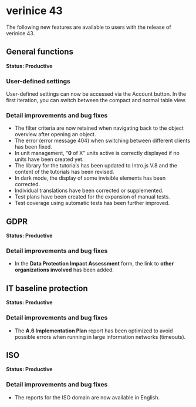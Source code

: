 <!-- © 2025 The Project Contributors - see AUTHORS.txt -->

# verinice 43

The following new features are available to users with the release of verinice 43.

## General functions

**Status: Productive**

### User-defined settings

User-defined settings can now be accessed via the Account button.
In the first iteration, you can switch between the compact and normal table view.

### Detail improvements and bug fixes

- The filter criteria are now retained when navigating back to the object overview after opening an object.
- The error (error message 404) when switching between different clients has been fixed.
- In unit management, “**0** of X” units active is correctly displayed if no units have been created yet.
- The library for the tutorials has been updated to Intro.js V.8 and the content of the tutorials has been revised.
- In dark mode, the display of some invisible elements has been corrected.
- Individual translations have been corrected or supplemented.
- Test plans have been created for the expansion of manual tests.
- Test coverage using automatic tests has been further improved.

## GDPR

**Status: Productive**

### Detail improvements and bug fixes

- In the **Data Protection Impact Assessment** form, the link to **other organizations involved** has been added.

## IT baseline protection

**Status: Productive**

### Detail improvements and bug fixes

- The **A.6 Implementation Plan** report has been optimized to avoid possible errors when running in large information networks (timeouts).

## ISO

**Status: Productive**

### Detail improvements and bug fixes

- The reports for the ISO domain are now available in English.
